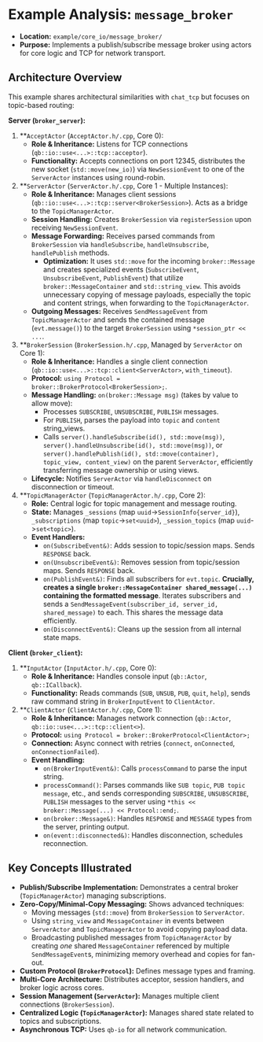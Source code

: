 # Example Analysis: `message_broker`

*   **Location:** `example/core_io/message_broker/`
*   **Purpose:** Implements a publish/subscribe message broker using actors for core logic and TCP for network transport.

## Architecture Overview

This example shares architectural similarities with `chat_tcp` but focuses on topic-based routing:

**Server (`broker_server`):**

1.  **`AcceptActor` (`AcceptActor.h/.cpp`, Core 0):
    *   **Role & Inheritance:** Listens for TCP connections (`qb::io::use<...>::tcp::acceptor`).
    *   **Functionality:** Accepts connections on port 12345, distributes the new socket (`std::move(new_io)`) via `NewSessionEvent` to one of the `ServerActor` instances using round-robin.
2.  **`ServerActor` (`ServerActor.h/.cpp`, Core 1 - Multiple Instances):
    *   **Role & Inheritance:** Manages client sessions (`qb::io::use<...>::tcp::server<BrokerSession>`). Acts as a bridge to the `TopicManagerActor`.
    *   **Session Handling:** Creates `BrokerSession` via `registerSession` upon receiving `NewSessionEvent`.
    *   **Message Forwarding:** Receives parsed commands from `BrokerSession` via `handleSubscribe`, `handleUnsubscribe`, `handlePublish` methods.
        *   **Optimization:** It uses `std::move` for the incoming `broker::Message` and creates specialized events (`SubscribeEvent`, `UnsubscribeEvent`, `PublishEvent`) that utilize `broker::MessageContainer` and `std::string_view`. This avoids unnecessary copying of message payloads, especially the topic and content strings, when forwarding to the `TopicManagerActor`.
    *   **Outgoing Messages:** Receives `SendMessageEvent` from `TopicManagerActor` and sends the contained message (`evt.message()`) to the target `BrokerSession` using `*session_ptr << ...`.
3.  **`BrokerSession` (`BrokerSession.h/.cpp`, Managed by `ServerActor` on Core 1):
    *   **Role & Inheritance:** Handles a single client connection (`qb::io::use<...>::tcp::client<ServerActor>`, `with_timeout`).
    *   **Protocol:** `using Protocol = broker::BrokerProtocol<BrokerSession>;`.
    *   **Message Handling:** `on(broker::Message msg)` (takes by value to allow move):
        *   Processes `SUBSCRIBE`, `UNSUBSCRIBE`, `PUBLISH` messages.
        *   For `PUBLISH`, parses the payload into `topic` and `content` string_views.
        *   Calls `server().handleSubscribe(id(), std::move(msg))`, `server().handleUnsubscribe(id(), std::move(msg))`, or `server().handlePublish(id(), std::move(container), topic_view, content_view)` on the parent `ServerActor`, efficiently transferring message ownership or using views.
    *   **Lifecycle:** Notifies `ServerActor` via `handleDisconnect` on disconnection or timeout.
4.  **`TopicManagerActor` (`TopicManagerActor.h/.cpp`, Core 2):
    *   **Role:** Central logic for topic management and message routing.
    *   **State:** Manages `_sessions` (map `uuid`->`SessionInfo{server_id}`), `_subscriptions` (map `topic`->`set<uuid>`), `_session_topics` (map `uuid`->`set<topic>`).
    *   **Event Handlers:**
        *   `on(SubscribeEvent&)`: Adds session to topic/session maps. Sends `RESPONSE` back.
        *   `on(UnsubscribeEvent&)`: Removes session from topic/session maps. Sends `RESPONSE` back.
        *   `on(PublishEvent&)`: Finds all subscribers for `evt.topic`. **Crucially, creates a single `broker::MessageContainer shared_message(...)` containing the formatted message**. Iterates subscribers and sends a `SendMessageEvent(subscriber_id, server_id, shared_message)` to each. This shares the message data efficiently.
        *   `on(DisconnectEvent&)`: Cleans up the session from all internal state maps.

**Client (`broker_client`):**

1.  **`InputActor` (`InputActor.h/.cpp`, Core 0):
    *   **Role & Inheritance:** Handles console input (`qb::Actor`, `qb::ICallback`).
    *   **Functionality:** Reads commands (`SUB`, `UNSUB`, `PUB`, `quit`, `help`), sends raw command string in `BrokerInputEvent` to `ClientActor`.
2.  **`ClientActor` (`ClientActor.h/.cpp`, Core 1):
    *   **Role & Inheritance:** Manages network connection (`qb::Actor`, `qb::io::use<...>::tcp::client<>`).
    *   **Protocol:** `using Protocol = broker::BrokerProtocol<ClientActor>;`
    *   **Connection:** Async connect with retries (`connect`, `onConnected`, `onConnectionFailed`).
    *   **Event Handling:**
        *   `on(BrokerInputEvent&)`: Calls `processCommand` to parse the input string.
        *   `processCommand()`: Parses commands like `SUB topic`, `PUB topic message`, etc., and sends corresponding `SUBSCRIBE`, `UNSUBSCRIBE`, `PUBLISH` messages to the server using `*this << broker::Message(...) << Protocol::end;`.
        *   `on(broker::Message&)`: Handles `RESPONSE` and `MESSAGE` types from the server, printing output.
        *   `on(event::disconnected&)`: Handles disconnection, schedules reconnection.

## Key Concepts Illustrated

*   **Publish/Subscribe Implementation:** Demonstrates a central broker (`TopicManagerActor`) managing subscriptions.
*   **Zero-Copy/Minimal-Copy Messaging:** Shows advanced techniques:
    *   Moving messages (`std::move`) from `BrokerSession` to `ServerActor`.
    *   Using `string_view` and `MessageContainer` in events between `ServerActor` and `TopicManagerActor` to avoid copying payload data.
    *   Broadcasting published messages from `TopicManagerActor` by creating *one* shared `MessageContainer` referenced by multiple `SendMessageEvent`s, minimizing memory overhead and copies for fan-out.
*   **Custom Protocol (`BrokerProtocol`):** Defines message types and framing.
*   **Multi-Core Architecture:** Distributes acceptor, session handlers, and broker logic across cores.
*   **Session Management (`ServerActor`):** Manages multiple client connections (`BrokerSession`).
*   **Centralized Logic (`TopicManagerActor`):** Manages shared state related to topics and subscriptions.
*   **Asynchronous TCP:** Uses `qb-io` for all network communication. 